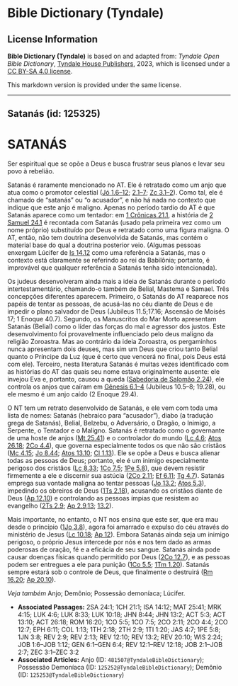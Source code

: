# Bible Dictionary (Tyndale)

## License Information

**Bible Dictionary (Tyndale)** is based on and adapted from: _Tyndale Open Bible Dictionary_, [Tyndale House Publishers](https://tyndaleopenresources.com/), 2023, which is licensed under a [CC BY-SA 4.0 license](https://creativecommons.org/licenses/by-sa/4.0/legalcode.en).

This markdown version is provided under the same license.



--------------------------------

## Satanás (id: 125325)

SATANÁS
=======

Ser espiritual que se opõe a Deus e busca frustrar seus planos e levar seu povo à rebelião.

Satanás é raramente mencionado no AT. Ele é retratado como um anjo que atua como o promotor celestial ([Jó 1\.6–12](https://ref.ly/Job1:6-Job1:12); [2\.1–7](https://ref.ly/Job2:1-Job2:7); [Zc 3\.1–2](https://ref.ly/Zech3:1-Zech3:2)). Como tal, ele é chamado de “satanás” ou “o acusador”, e não há nada no contexto que indique que este anjo é maligno. Apenas no período tardio do AT é que Satanás aparece como um tentador: em [1 Crônicas 21\.1](https://ref.ly/1Chr21:1), a história de [2 Samuel 24\.1](https://ref.ly/2Sam24:1) é recontada com Satanás (usado pela primeira vez como um nome próprio) substituído por Deus e retratado como uma figura maligna. O AT, então, não tem doutrina desenvolvida de Satanás, mas contém o material base do qual a doutrina posterior veio. (Algumas pessoas enxergam Lúcifer de [Is 14\.12](https://ref.ly/Isa14:12) como uma referência a Satanás, mas o contexto está claramente se referindo ao rei da Babilônia; portanto, é improvável que qualquer referência a Satanás tenha sido intencionada).

Os judeus desenvolveram ainda mais a ideia de Satanás durante o período intertestamentário, chamando\-o também de Belial, Mastema e Samael. Três concepções diferentes aparecem. Primeiro, o Satanás do AT reaparece nos papéis de tentar as pessoas, de acusá\-las no céu diante de Deus e de impedir o plano salvador de Deus (Jubileus 11\.5;17\.16; Ascensão de Moisés 17; 1 Enoque 40\.7\). Segundo, os Manuscritos do Mar Morto apresentam Satanás (Belial) como o líder das forças do mal e agressor dos justos. Este desenvolvimento foi provavelmente influenciado pelo deus maligno da religião Zoroastra. Mas ao contrário da ideia Zoroastra, os pergaminhos nunca apresentam dois deuses, mas sim um Deus que criou tanto Belial quanto o Príncipe da Luz (que é certo que vencerá no final, pois Deus está com ele). Terceiro, nesta literatura Satanás é muitas vezes identificado com as histórias do AT das quais seu nome estava originalmente ausente: ele invejou Eva e, portanto, causou a queda ([Sabedoria de Salomão 2\.24](https://ref.ly/Wis2:24)), ele controla os anjos que caíram em [Gênesis 6\.1–4](https://ref.ly/Gen6:1-Gen6:4) (Jubileus 10\.5–8; 19\.28\), ou ele mesmo é um anjo caído (2 Enoque 29\.4\).

O NT tem um retrato desenvolvido de Satanás, e ele vem com toda uma lista de nomes: Satanás (hebraico para “acusador”), diabo (a tradução grega de Satanás), Belial, Belzebu, o Adversário, o Dragão, o Inimigo, a Serpente, o Tentador e o Maligno. Satanás é retratado como o governante de uma hoste de anjos ([Mt 25\.41](https://ref.ly/Matt25:41)) e o controlador do mundo ([Lc 4\.6](https://ref.ly/Luke4:6); [Atos 26\.18](https://ref.ly/Acts26:18); [2Co 4\.4](https://ref.ly/2Cor4:4)), que governa especialmente todos os que não são cristãos ([Mc 4\.15](https://ref.ly/Mark4:15); [Jo 8\.44](https://ref.ly/John8:44); [Atos 13\.10](https://ref.ly/Acts13:10); [Cl 1\.13](https://ref.ly/Col1:13)). Ele se opõe a Deus e busca alienar todas as pessoas de Deus; portanto, ele é um inimigo especialmente perigoso dos cristãos ([Lc 8\.33](https://ref.ly/Luke8:33); [1Co 7\.5](https://ref.ly/1Cor7:5); [1Pe 5\.8](https://ref.ly/1Pet5:8)), que devem resistir firmemente a ele e discernir sua astúcia ([2Co 2\.11](https://ref.ly/2Cor2:11); [Ef 6\.11](https://ref.ly/Eph6:11); [Tg 4\.7](https://ref.ly/Jas4:7)). Satanás emprega sua vontade maligna ao tentar pessoas ([Jo 13\.2](https://ref.ly/John13:2); [Atos 5\.3](https://ref.ly/Acts5:3)), impedindo os obreiros de Deus ([1Ts 2\.18](https://ref.ly/1Thess2:18)), acusando os cristãos diante de Deus ([Ap 12\.10](https://ref.ly/Rev12:10)) e controlando as pessoas ímpias que resistem ao evangelho ([2Ts 2\.9](https://ref.ly/2Thess2:9); [Ap 2\.9,13](https://ref.ly/Rev2:9); [13\.2](https://ref.ly/Rev13:2)).

Mais importante, no entanto, o NT nos ensina que este ser, que era mau desde o princípio ([1Jo 3\.8](https://ref.ly/1John3:8)), agora foi amarrado e expulso do céu através do ministério de Jesus ([Lc 10\.18](https://ref.ly/Luke10:18); [Ap 12](https://ref.ly/Rev12:1-Rev12:18)). Embora Satanás ainda seja um inimigo perigoso, o próprio Jesus intercede por nós e nos tem dado as armas poderosas de oração, fé e a eficácia de seu sangue. Satanás ainda pode causar doenças físicas quando permitido por Deus ([2Co 12\.7](https://ref.ly/2Cor12:7)), e as pessoas podem ser entregues a ele para punição ([1Co 5\.5](https://ref.ly/1Cor5:5); [1Tm 1\.20](https://ref.ly/1Tim1:20)). Satanás sempre estará sob o controle de Deus, que finalmente o destruirá ([Rm 16\.20](https://ref.ly/Rom16:20); [Ap 20\.10](https://ref.ly/Rev20:10)).

*Veja também* Anjo; Demônio; Possessão demoníaca; Lúcifer.

* **Associated Passages:** 2SA 24:1; 1CH 21:1; ISA 14:12; MAT 25:41; MRK 4:15; LUK 4:6; LUK 8:33; LUK 10:18; JHN 8:44; JHN 13:2; ACT 5:3; ACT 13:10; ACT 26:18; ROM 16:20; 1CO 5:5; 1CO 7:5; 2CO 2:11; 2CO 4:4; 2CO 12:7; EPH 6:11; COL 1:13; 1TH 2:18; 2TH 2:9; 1TI 1:20; JAS 4:7; 1PE 5:8; 1JN 3:8; REV 2:9; REV 2:13; REV 12:10; REV 13:2; REV 20:10; WIS 2:24; JOB 1:6–JOB 1:12; GEN 6:1–GEN 6:4; REV 12:1–REV 12:18; JOB 2:1–JOB 2:7; ZEC 3:1–ZEC 3:2
* **Associated Articles:** Anjo (ID: `481507@TyndaleBibleDictionary`); Possessão Demoníaca (ID: `125252@TyndaleBibleDictionary`); Demônio (ID: `125253@TyndaleBibleDictionary`)

